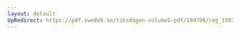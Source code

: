 ```yaml
---
layout: default
UpRedirect: https://pdf.swedeb.se/riksdagen-volumeG-pdf/199798/reg_199798/reg_199798_0365.pdf
---
```

